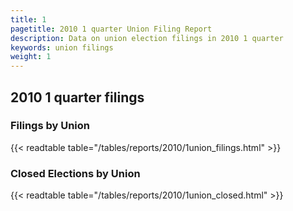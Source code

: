 ```yaml
---
title: 1
pagetitle: 2010 1 quarter Union Filing Report
description: Data on union election filings in 2010 1 quarter 
keywords: union filings
weight: 1
---
```


## 2010 1 quarter filings

### Filings by Union
{{< readtable table="/tables/reports/2010/1union_filings.html" >}}

### Closed Elections by Union
{{< readtable table="/tables/reports/2010/1union_closed.html" >}}
